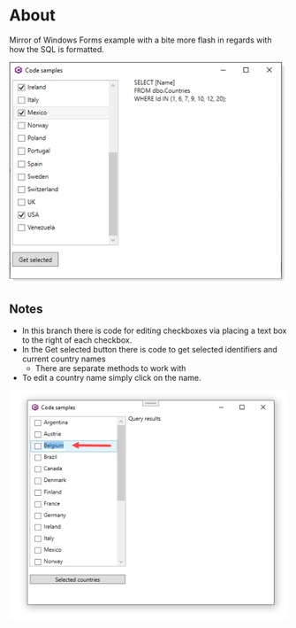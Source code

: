 ﻿# About

Mirror of Windows Forms example with a bite more flash in regards with how the SQL is formatted.

![](../assets/figure5.png)

## Notes

- In this branch there is code for editing checkboxes via placing a text box to the right of each checkbox.
- In the Get selected button there is code to get selected identifiers and current country names
  - There are separate methods to work with
- To edit a country name simply click on the name.

![](../assets/f1.png)